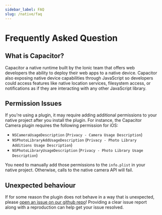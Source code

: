 ```yaml
---
sidebar_label: FAQ
slug: /native/faq
---
```


# Frequently Asked Question

## What is Capacitor?

Capacitor a native runtime built by the Ionic team that offers web developers the ability to deploy their web apps to a native device. Capacitor also exposing native device capabilities through JavaScript so developers could access features like native location services, filesystem access, or notifications as if they are interacting with any other JavaScript library.

## Permission Issues

If you're using a plugin, it may require adding additional permissions to your native project after you install the plugin. For instance, the Capacitor Camera plugin requires the following permission for iOS:

- `NSCameraUsageDescription` (`Privacy - Camera Usage Description`)
- `NSPhotoLibraryAddUsageDescription` (`Privacy - Photo Library Additions Usage Description`)
- `NSPhotoLibraryUsageDescription` (`Privacy - Photo Library Usage Description`)

You need to manually add those permissions to the `info.plist` in your native project. Otherwise, calls to the native camera API will fail.


## Unexpected behaviour

If for some reason the plugin does not behave in a way that is unexpected, please [open an issue on our github repo](https://github.com/ionic-team/capacitor-plugins)! Providing a clear issue report along with a reproduction can help get your issue resolved.